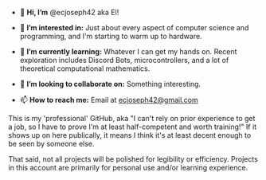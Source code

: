 - 👋 **Hi, I’m** @ecjoseph42 aka El!

- 👀 **I’m interested in:**
    Just about every aspect of computer science and programming, and I'm starting to warm up to hardware.
- 🌱 **I’m currently learning:**
    Whatever I can get my hands on. Recent exploration includes Discord Bots, microcontrollers, and a lot of theoretical computational mathematics.
- 💞️ **I’m looking to collaborate on:**
    Something interesting.
- 📫 **How to reach me:**
    Email at ecjoseph42@gmail.com

This is my 'professional' GitHub, aka "I can't rely on prior experience to get a job, so I have to prove I'm at least half-competent and worth training!"
If it shows up on here publically, it means I think it's at least decent enough to be seen by someone else.

That said, not all projects will be polished for legibility or efficiency. Projects in this account are primarily for personal use and/or learning experience.
